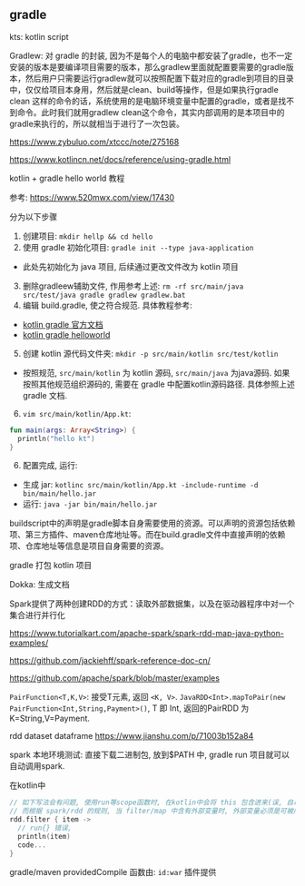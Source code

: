 ## gradle

kts: kotlin script

Gradlew: 对 gradle 的封装, 因为不是每个人的电脑中都安装了gradle，也不一定安装的版本是要编译项目需要的版本，那么gradlew里面就配置要需要的gradle版本，然后用户只需要运行gradlew就可以按照配置下载对应的gradle到项目的目录中，仅仅给项目本身用，然后就是clean、build等操作，但是如果执行gradle clean 这样的命令的话，系统使用的是电脑环境变量中配置的gradle，或者是找不到命令。此时我们就用gradlew clean这个命令，其实内部调用的是本项目中的gradle来执行的，所以就相当于进行了一次包装。

https://www.zybuluo.com/xtccc/note/275168

https://www.kotlincn.net/docs/reference/using-gradle.html


kotlin + gradle hello world 教程

参考: https://www.520mwx.com/view/17430

分为以下步骤
1. 创建项目: `mkdir hellp && cd hello`
2. 使用 gradle 初始化项目: `gradle init --type java-application`
  - 此处先初始化为 java 项目, 后续通过更改文件改为 kotlin 项目
3. 删除gradleew辅助文件, 作用参考上述: `rm -rf src/main/java src/test/java gradle gradlew gradlew.bat`
4. 编辑 build.gradle, 使之符合规范. 具体教程参考:
  - [kotlin gradle 官方文档](https://www.kotlincn.net/docs/reference/using-gradle.html)
  - [kotlin gradle helloworld](https://github.com/Kotlin/kotlin-examples/tree/master/gradle/hello-world)
5. 创建 kotlin 源代码文件夹: `mkdir -p src/main/kotlin src/test/kotlin`
  - 按照规范, `src/main/kotlin` 为 kotlin 源码, `src/main/java` 为java源码. 如果按照其他规范组织源码的, 需要在 gradle 中配置kotlin源码路径. 具体参照上述 gradle 文档.
6. `vim src/main/kotlin/App.kt`: 
  ```Kotlin
  fun main(args: Array<String>) {
    println("hello kt")
  }
  ```
6. 配置完成, 运行: 
  - 生成 jar: `kotlinc src/main/kotlin/App.kt -include-runtime -d bin/main/hello.jar`
  - 运行: `java -jar bin/main/hello.jar`

buildscript中的声明是gradle脚本自身需要使用的资源。可以声明的资源包括依赖项、第三方插件、maven仓库地址等。而在build.gradle文件中直接声明的依赖项、仓库地址等信息是项目自身需要的资源。

gradle 打包 kotlin 项目

Dokka: 生成文档


Spark提供了两种创建RDD的方式：读取外部数据集，以及在驱动器程序中对一个集合进行并行化


https://www.tutorialkart.com/apache-spark/spark-rdd-map-java-python-examples/

https://github.com/jackiehff/spark-reference-doc-cn/

https://github.com/apache/spark/blob/master/examples

`PairFunction<T,K,V>`: 接受T元素, 返回 `<K, V>`. `JavaRDD<Int>.mapToPair(new PairFunction<Int,String,Payment>()`, T 即 Int, 返回的PairRDD 为 K=String,V=Payment.

rdd dataset dataframe
https://www.jianshu.com/p/71003b152a84

spark 本地环境测试: 直接下载二进制包, 放到$PATH 中, gradle run 项目就可以自动调用spark.


在kotlin中
```Kotlin
// 如下写法会有问题, 使用run等scope函数时, 在kotlin中会将 this 包含进来(误, 自以为, 没有认证).
// 而根据 spark/rdd 的规则, 当 filter/map 中含有外部变量时, 外部变量必须是可被序列化的. 所以在 filter/map 中不能使用 run 等函数, 直接写相关代码即可
rdd.filter { item -> 
  // run{} 错误,
  println(item)
  code...
}
```

gradle/maven providedCompile 函数由: `id:war` 插件提供
